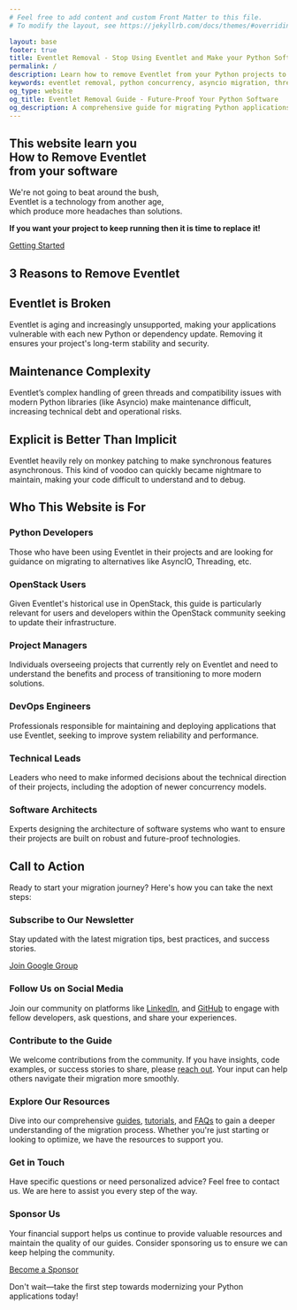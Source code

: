 ```yaml
---
# Feel free to add content and custom Front Matter to this file.
# To modify the layout, see https://jekyllrb.com/docs/themes/#overriding-theme-defaults

layout: base
footer: true
title: Eventlet Removal - Stop Using Eventlet and Make your Python Software Future-Proofing
permalink: /
description: Learn how to remove Eventlet from your Python projects to improve stability, performance, and future compatibility. This comprehensive guide provides practical steps for migrating to modern asynchronous alternatives.
keywords: eventlet removal, python concurrency, asyncio migration, threading, eventlet alternatives, monkey patching, green threads, python async
og_type: website
og_title: Eventlet Removal Guide - Future-Proof Your Python Software
og_description: A comprehensive guide for migrating Python applications from Eventlet to modern asynchronous alternatives like AsyncIO and Threading.
---
```

<!-- Hero Section -->
<section class="h-screen flex items-center justify-center bg-cover bg-center" style="background-image: url('images/hero.jpg'); background-position: center 40%; background-repeat: no-repeat; background-size: cover;">
    <div class="bg-gray-950 bg-opacity-80 p-10 rounded-lg text-center">
    <h1 class="text-5xl font-extrabold mb-4">This website learn you<br>How to <span class="text-yellow-500">Remove</span><span class="text-teal-300"> Eventlet</span><br> from your software</h1>
    <p class="mb-6 text-xl">We're not going to beat around the bush,<br>Eventlet is a technology from another age,<br>which produce more headaches than solutions.</p>
    <p class="mb-6 text-xl"><strong>If you want your project to keep running then it is time to replace it!</strong></p>
    <a href="{{ site.baseurl }}{% link guide/getting-started.md %}" class="mt-4 inline-block bg-gradient-to-r from-cyan-400 to-blue-600 text-gray-900 font-semibold py-3 px-8 rounded hover:scale-105 transition-transform">Getting Started</a>
    </div>
</section>

<!-- Section Reasons -->
<section id="reasons" class="py-20 px-10">
    <h2 class="text-4xl font-bold text-center mb-16">3 Reasons to Remove Eventlet</h2>
    <div class="grid grid-cols-1 md:grid-cols-3 gap-10">
        <div class="bg-gray-900 p-6 rounded-lg shadow hover:shadow-xl hover:scale-110 transition-transform duration-300">
            <h2 class="text-2xl font-bold mb-3">Eventlet is Broken</h2>
            <p>Eventlet is aging and increasingly unsupported, making your applications vulnerable with each new Python or dependency update. Removing it ensures your project's long-term stability and security.</p>
        </div>
        <div class="bg-gray-900 p-6 rounded-lg shadow hover:shadow-xl hover:scale-110 transition-transform duration-300">
            <h2 class="text-2xl font-bold mb-3">Maintenance Complexity</h2>
            <p>Eventlet’s complex handling of green threads and compatibility issues with modern Python libraries (like Asyncio) make maintenance difficult, increasing technical debt and operational risks.</p>
        </div>
        <div class="bg-gray-900 p-6 rounded-lg shadow hover:shadow-xl hover:scale-110 transition-transform duration-300">
            <h2 class="text-2xl font-bold mb-3">Explicit is Better Than Implicit</h2>
            <p>Eventlet heavily rely on monkey patching to make synchronous features asynchronous. This kind of voodoo can quickly became nightmare to maintain, making your code difficult to understand
            and to debug.</p>
        </div>
    </div>
</section>

<!-- Section About -->
<section id="about" class="py-20 futuristic-section">
    <div class="container mx-auto px-10">
        <h2 class="text-4xl font-bold mb-6">Who This Website is For</h2>
        <div class="grid grid-cols-1 md:grid-cols-2 lg:grid-cols-3 gap-10">
            <div class="bg-gray-900 p-6 rounded-lg shadow hover:shadow-xl hover:scale-110 transition-transform duration-300 bg-opacity-70">
                <h3 class="text-2xl font-bold mb-3">Python Developers</h3>
                <p>Those who have been using Eventlet in their projects and are looking for guidance on migrating to alternatives like AsyncIO, Threading, etc.</p>
            </div>
            <div class="bg-gray-900 p-6 rounded-lg shadow hover:shadow-xl hover:scale-110 transition-transform duration-300 bg-opacity-70">
                <h3 class="text-2xl font-bold mb-3">OpenStack Users</h3>
                <p>Given Eventlet's historical use in OpenStack, this guide is particularly relevant for users and developers within the OpenStack community seeking to update their infrastructure.</p>
            </div>
            <div class="bg-gray-900 p-6 rounded-lg shadow hover:shadow-xl hover:scale-110 transition-transform duration-300 bg-opacity-70">
                <h3 class="text-2xl font-bold mb-3">Project Managers</h3>
                <p>Individuals overseeing projects that currently rely on Eventlet and need to understand the benefits and process of transitioning to more modern solutions.</p>
            </div>
            <div class="bg-gray-900 p-6 rounded-lg shadow hover:shadow-xl hover:scale-110 transition-transform duration-300 bg-opacity-70">
                <h3 class="text-2xl font-bold mb-3">DevOps Engineers</h3>
                <p>Professionals responsible for maintaining and deploying applications that use Eventlet, seeking to improve system reliability and performance.</p>
            </div>
            <div class="bg-gray-900 p-6 rounded-lg shadow hover:shadow-xl hover:scale-110 transition-transform duration-300 bg-opacity-70">
                <h3 class="text-2xl font-bold mb-3">Technical Leads</h3>
                <p>Leaders who need to make informed decisions about the technical direction of their projects, including the adoption of newer concurrency models.</p>
            </div>
            <div class="bg-gray-900 p-6 rounded-lg shadow hover:shadow-xl hover:scale-110 transition-transform duration-300 bg-opacity-70">
                <h3 class="text-2xl font-bold mb-3">Software Architects</h3>
                <p>Experts designing the architecture of software systems who want to ensure their projects are built on robust and future-proof technologies.</p>
            </div>
        </div>
    </div>
</section>

<!-- Section Call to Action -->
<section id="call-to-action" class="py-20">
    <div class="container mx-auto px-10">
        <h2 class="text-4xl font-bold mb-6">Call to Action</h2>
        <p class="mb-6 text-xl">Ready to start your migration journey? Here's how you can take the next steps:</p>
        <div class="grid grid-cols-1 md:grid-cols-2 lg:grid-cols-3 gap-10 mt-10">
            <div class="bg-indigo-900 p-6 rounded-lg shadow hover:shadow-xl hover:scale-110 transition-transform duration-300">
                <h3 class="text-2xl font-bold mb-3">Subscribe to Our Newsletter</h3>
                <p>Stay updated with the latest migration tips, best practices, and success stories.</p>
                <a href="https://groups.google.com/u/1/g/eventlet-removal" target="_blank" class="mt-4 inline-block bg-teal-500 text-gray-900 font-semibold py-2 px-4 rounded hover:bg-teal-400 transition-colors">Join Google Group</a>
            </div>
            <div class="bg-indigo-900 p-6 rounded-lg shadow hover:shadow-xl hover:scale-110 transition-transform duration-300">
                <h3 class="text-2xl font-bold mb-3">Follow Us on Social Media</h3>
                <p>Join our community on platforms like <a href="https://www.linkedin.com/groups/13183090/" target="_blank" class="text-teal-400">LinkedIn</a>, and <a href="https://github.com/eventlet/eventlet" target="_blank" class="text-teal-400">GitHub</a> to engage with fellow developers, ask questions, and share your experiences.</p>
            </div>
            <div class="bg-indigo-900 p-6 rounded-lg shadow hover:shadow-xl hover:scale-110 transition-transform duration-300">
                <h3 class="text-2xl font-bold mb-3">Contribute to the Guide</h3>
                <p>We welcome contributions from the community. If you have insights, code examples, or success stories to share, please <a href="https://github.com/4383/eventlet-removal/issues/new" class="text-teal-400" target="_blank">reach out</a>. Your input can help others navigate their migration more smoothly.</p>
            </div>
            <div class="bg-indigo-900 p-6 rounded-lg shadow hover:shadow-xl hover:scale-110 transition-transform duration-300">
                <h3 class="text-2xl font-bold mb-3">Explore Our Resources</h3>
                <p>Dive into our comprehensive <a href="{{ site.baseurl }}{% link guide/getting-started.md %}" class="text-teal-400">guides</a>, <a href="{{ site.baseurl }}{% link guide/tutorials.md %}" class="text-teal-400">tutorials</a>, and <a href="{{ site.baseurl }}{% link guide/faq.md %}" class="text-teal-400">FAQs</a> to gain a deeper understanding of the migration process. Whether you're just starting or looking to optimize, we have the resources to support you.</p>
            </div>
            <div class="bg-indigo-900 p-6 rounded-lg shadow hover:shadow-xl hover:scale-110 transition-transform duration-300">
                <h3 class="text-2xl font-bold mb-3">Get in Touch</h3>
                <p>Have specific questions or need personalized advice? Feel free to contact us. We are here to assist you every step of the way.</p>
            </div>
            <div class="bg-indigo-900 p-6 rounded-lg shadow hover:shadow-xl hover:scale-110 transition-transform duration-300">
                <h3 class="text-2xl font-bold mb-3">Sponsor Us</h3>
                <p>Your financial support helps us continue to provide valuable resources and maintain the quality of our guides. Consider sponsoring us to ensure we can keep helping the community.</p>
                <a href="https://github.com/sponsors/4383" target="_blank" class="mt-4 inline-block bg-teal-500 text-gray-900 font-semibold py-2 px-4 rounded hover:bg-teal-400 transition-colors">Become a Sponsor</a>
            </div>
        </div>
        <p class="mt-10 text-xl">Don't wait—take the first step towards modernizing your Python applications today!</p>
    </div>
</section>
